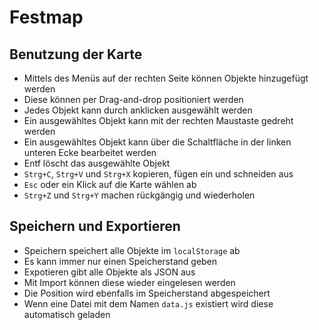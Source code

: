 # Festmap

## Benutzung der Karte
* Mittels des Menüs auf der rechten Seite können Objekte hinzugefügt werden
* Diese können per Drag-and-drop positioniert werden
* Jedes Objekt kann durch anklicken ausgewählt werden
* Ein ausgewähltes Objekt kann mit der rechten Maustaste gedreht werden
* Ein ausgewähltes Objekt kann über die Schaltfläche in der linken unteren Ecke bearbeitet werden
* Entf löscht das ausgewählte Objekt 
* `Strg+C`, `Strg+V` und `Strg+X` kopieren, fügen ein und schneiden aus
* `Esc` oder ein Klick auf die Karte wählen ab
* `Strg+Z` und `Strg+Y` machen rückgängig und wiederholen

## Speichern und Exportieren
* Speichern speichert alle Objekte im `localStorage` ab
* Es kann immer nur einen Speicherstand geben
* Expotieren gibt alle Objekte als JSON aus
* Mit Import können diese wieder eingelesen werden
* Die Position wird ebenfalls im Speicherstand abgespeichert
* Wenn eine Datei mit dem Namen `data.js` existiert wird diese automatisch geladen
